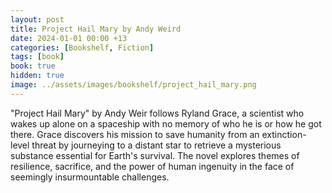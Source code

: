 ```yaml
---
layout: post
title: Project Hail Mary by Andy Weird
date: 2024-01-01 00:00 +13
categories: [Bookshelf, Fiction]
tags: [book]
book: true
hidden: true
image: ../assets/images/bookshelf/project_hail_mary.png
---
```


"Project Hail Mary" by Andy Weir follows Ryland Grace, a scientist who wakes up alone on a spaceship with no memory of who he is or how he got there. Grace discovers his mission to save humanity from an extinction-level threat by journeying to a distant star to retrieve a mysterious substance essential for Earth's survival. The novel explores themes of resilience, sacrifice, and the power of human ingenuity in the face of seemingly insurmountable challenges.
